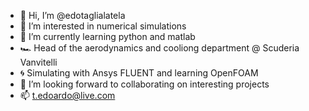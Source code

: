 - 👋 Hi, I’m @edotaglialatela
- 👀 I’m interested in numerical simulations
- 🌱 I’m currently learning python and matlab
- 🏎️ Head of the aerodynamics and cooliong department @ Scuderia Vanvitelli
- 🌀 Simulating with Ansys FLUENT and learning OpenFOAM
- 💞️ I’m looking forward to collaborating on interesting projects
- 📫 t.edoardo@live.com
